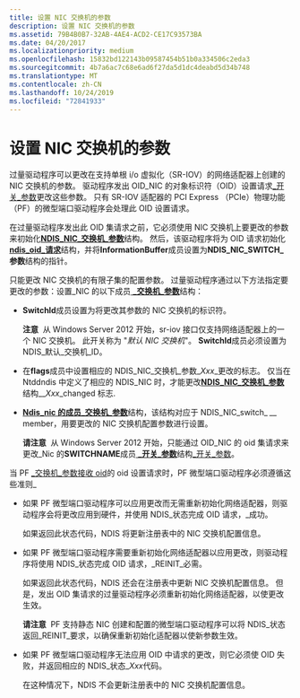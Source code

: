 ```yaml
---
title: 设置 NIC 交换机的参数
description: 设置 NIC 交换机的参数
ms.assetid: 79B4B0B7-32AB-4AE4-ACD2-CE17C93573BA
ms.date: 04/20/2017
ms.localizationpriority: medium
ms.openlocfilehash: 15832bd122143b09587454b51b0a334506c2eda3
ms.sourcegitcommit: 4b7a6ac7c68e6ad6f27da5d1dc4deabd5d34b748
ms.translationtype: MT
ms.contentlocale: zh-CN
ms.lasthandoff: 10/24/2019
ms.locfileid: "72841933"
---
```

# <a name="setting-the-parameters-of-a-nic-switch"></a>设置 NIC 交换机的参数


过量驱动程序可以更改在支持单根 i/o 虚拟化（SR-IOV）的网络适配器上创建的 NIC 交换机的参数。 驱动程序发出 OID\_NIC 的对象标识符（OID）设置请求[\_开关\_参数](https://docs.microsoft.com/windows-hardware/drivers/network/oid-nic-switch-parameters)更改这些参数。 只有 SR-IOV 适配器的 PCI Express （PCIe）物理功能（PF）的微型端口驱动程序会处理此 OID 设置请求。

在过量驱动程序发出此 OID 集请求之前，它必须使用 NIC 交换机上要更改的参数来初始化[**NDIS\_NIC\_交换机\_参数**](https://docs.microsoft.com/windows-hardware/drivers/ddi/ntddndis/ns-ntddndis-_ndis_nic_switch_parameters)结构。 然后，该驱动程序将为 OID 请求初始化[**ndis\_oid\_请求**](https://docs.microsoft.com/windows-hardware/drivers/ddi/ndis/ns-ndis-_ndis_oid_request)结构，并将**InformationBuffer**成员设置为**NDIS\_NIC\_SWITCH\_参数**结构的指针。

只能更改 NIC 交换机的有限子集的配置参数。 过量驱动程序通过以下方法指定要更改的参数：设置\_NIC 的以下成员[ **\_交换机\_参数**](https://docs.microsoft.com/windows-hardware/drivers/ddi/ntddndis/ns-ntddndis-_ndis_nic_switch_parameters)结构：

-   **SwitchId**成员设置为将更改其参数的 NIC 交换机的标识符。

    **注意**  从 Windows Server 2012 开始，sr-iov 接口仅支持网络适配器上的一个 NIC 交换机。 此开关称为 "*默认 NIC 交换机*"。 **SwitchId**成员必须设置为 NDIS\_默认\_交换机\_ID。

     

-   在**flags**成员中设置相应的 NDIS\_NIC\_交换机\_参数\_*Xxx*\_更改的标志。 仅当在 Ntddndis 中定义了相应的 NDIS\_NIC 时，才能更改[**NDIS\_NIC\_交换机\_参数**](https://docs.microsoft.com/windows-hardware/drivers/ddi/ntddndis/ns-ntddndis-_ndis_nic_switch_parameters)结构\_\_*Xxx*\_changed 标志.

-   [**Ndis\_nic 的成员\_交换机\_参数**](https://docs.microsoft.com/windows-hardware/drivers/ddi/ntddndis/ns-ntddndis-_ndis_nic_switch_parameters)结构，该结构对应于 NDIS\_NIC\_switch\_ *\_\_* member，用要更改的 NIC 交换机配置参数进行设置。

    **请注意**  从 Windows Server 2012 开始，只能通过 OID\_NIC 的 oid 集请求来更改\_Nic 的**SWITCHNAME**成员[ **\_开关\_参数**](https://docs.microsoft.com/windows-hardware/drivers/ddi/ntddndis/ns-ntddndis-_ndis_nic_switch_parameters)结构[\_开关\_参数](https://docs.microsoft.com/windows-hardware/drivers/network/oid-nic-switch-parameters)。

     

当 PF [\_交换机\_参数接收 oid](https://docs.microsoft.com/windows-hardware/drivers/network/oid-nic-switch-parameters)的 oid 设置请求时，PF 微型端口驱动程序必须遵循这些准则\_

-   如果 PF 微型端口驱动程序可以应用更改而无需重新初始化网络适配器，则驱动程序会将更改应用到硬件，并使用 NDIS\_状态完成 OID 请求，\_成功。

    如果返回此状态代码，NDIS 将更新注册表中的 NIC 交换机配置信息。

-   如果 PF 微型端口驱动程序需要重新初始化网络适配器以应用更改，则驱动程序将使用 NDIS\_状态完成 OID 请求，\_REINIT\_必需。

    如果返回此状态代码，NDIS 还会在注册表中更新 NIC 交换机配置信息。 但是，发出 OID 集请求的过量驱动程序必须重新初始化网络适配器，以使更改生效。

    **请注意**  PF 支持静态 NIC 创建和配置的微型端口驱动程序可以将 NDIS\_状态返回\_REINIT\_要求，以确保重新初始化适配器以使新参数生效。

     

-   如果 PF 微型端口驱动程序无法应用 OID 中请求的更改，则它必须使 OID 失败，并返回相应的 NDIS\_状态\_*Xxx*代码。

    在这种情况下，NDIS 不会更新注册表中的 NIC 交换机配置信息。

 

 





